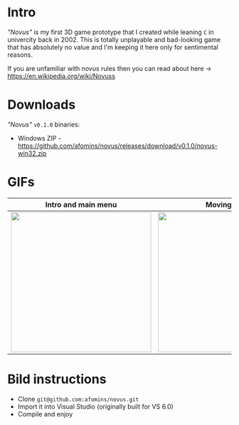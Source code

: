 # Intro
*"Novus"* is my first 3D game prototype that I created while leaning `C` in univercity back in 2002. This is totally unplayable and bad-looking game that has absolutely no value and I'm keeping it here only for sentimental reasons.

If you are unfamiliar with *novus* rules then you can read about here -> https://en.wikipedia.org/wiki/Novuss

# Downloads
*"Novus"* `v0.1.0` binaries:
 * Windows ZIP - https://github.com/afomins/novus/releases/download/v0.1.0/novus-win32.zip
 
# GIFs
| Intro and main menu | Moving puck |
| --|--|
| <img src="https://github.com/afomins/novus/blob/master/gifs/novus_000.gif" width="315"> | <img src="https://github.com/afomins/novus/blob/master/gifs/novus_001.gif" width="315"> |

# Bild instructions
 * Clone `git@github.com:afomins/novus.git`
 * Import it into Visual Studio (originally built for VS 6.0) 
 * Compile and enjoy
